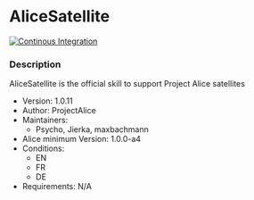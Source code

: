 # AliceSatellite

[![Continous Integration](https://gitlab.com/project-alice-assistant/skills/skill_AliceSatellite/badges/master/pipeline.svg)](https://gitlab.com/project-alice-assistant/skills/skill_AliceSatellite/pipelines/latest)

### Description
AliceSatellite is the official skill to support Project Alice satellites

- Version: 1.0.11
- Author: ProjectAlice
- Maintainers:
  - Psycho, Jierka, maxbachmann
- Alice minimum Version: 1.0.0-a4
- Conditions:
  - EN
  - FR
  - DE
- Requirements: N/A
